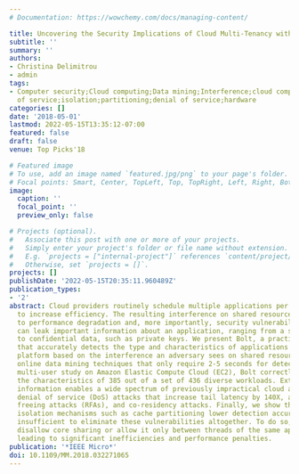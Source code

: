 ```yaml
---
# Documentation: https://wowchemy.com/docs/managing-content/

title: Uncovering the Security Implications of Cloud Multi-Tenancy with Bolt
subtitle: ''
summary: ''
authors:
- Christina Delimitrou
- admin
tags:
- Computer security;Cloud computing;Data mining;Interference;cloud computing;security;quality
  of service;isolation;partitioning;denial of service;hardware
categories: []
date: '2018-05-01'
lastmod: 2022-05-15T13:35:12-07:00
featured: false
draft: false
venue: Top Picks'18

# Featured image
# To use, add an image named `featured.jpg/png` to your page's folder.
# Focal points: Smart, Center, TopLeft, Top, TopRight, Left, Right, BottomLeft, Bottom, BottomRight.
image:
  caption: ''
  focal_point: ''
  preview_only: false

# Projects (optional).
#   Associate this post with one or more of your projects.
#   Simply enter your project's folder or file name without extension.
#   E.g. `projects = ["internal-project"]` references `content/project/deep-learning/index.md`.
#   Otherwise, set `projects = []`.
projects: []
publishDate: '2022-05-15T20:35:11.960489Z'
publication_types:
- '2'
abstract: Cloud providers routinely schedule multiple applications per physical host
  to increase efficiency. The resulting interference on shared resources often leads
  to performance degradation and, more importantly, security vulnerabilities. Interference
  can leak important information about an application, ranging from a services placement
  to confidential data, such as private keys. We present Bolt, a practical system
  that accurately detects the type and characteristics of applications sharing a cloud
  platform based on the interference an adversary sees on shared resources. Bolt leverages
  online data mining techniques that only require 2-5 seconds for detection. In a
  multi-user study on Amazon Elastic Compute Cloud (EC2), Bolt correctly identifies
  the characteristics of 385 out of a set of 436 diverse workloads. Extracting this
  information enables a wide spectrum of previously impractical cloud attacks, including
  denial of service (DoS) attacks that increase tail latency by 140X, as well as resource
  freeing attacks (RFAs), and co-residency attacks. Finally, we show that, while advanced
  isolation mechanisms such as cache partitioning lower detection accuracy, they are
  insufficient to eliminate these vulnerabilities altogether. To do so, one must either
  disallow core sharing or allow it only between threads of the same application,
  leading to significant inefficiencies and performance penalties.
publication: '*IEEE Micro*'
doi: 10.1109/MM.2018.032271065
---
```

